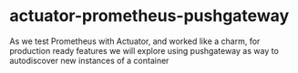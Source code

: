 # actuator-prometheus-pushgateway
As we test Prometheus with Actuator, and worked like a charm, for production ready features we will explore using pushgateway as way to autodiscover new instances of a container
